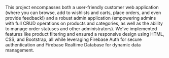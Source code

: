 This project encompasses both a user-friendly customer web application (where you can browse, add to wishlists and carts, place orders, and even provide feedback!) and a robust admin application (empowering admins with full CRUD operations on products and categories, as well as the ability to manage order statuses and other administrators). 
We've implemented features like product filtering and ensured a responsive design using HTML, CSS, and Bootstrap, all while leveraging Firebase Auth for secure authentication and Firebase Realtime Database for dynamic data management.
